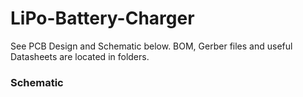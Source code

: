 # LiPo-Battery-Charger
See PCB Design and Schematic below. BOM, Gerber files and useful Datasheets are located in folders.
### Schematic
